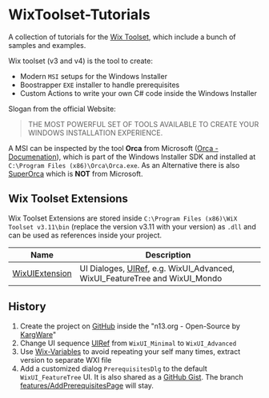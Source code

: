 # WixToolset-Tutorials

A collection of tutorials for the [Wix Toolset][Wix Toolset], which include a bunch of samples and examples.  

Wix toolset (v3 and v4) is the tool to create:

* Modern `MSI` setups for the Windows Installer
* Boostrapper `EXE` installer to handle prerequisites
* Custom Actions to write your own C# code inside the Windows Installer

Slogan from the official Website:
> THE MOST POWERFUL SET OF TOOLS AVAILABLE TO CREATE YOUR WINDOWS INSTALLATION EXPERIENCE.

A MSI can be inspected by the tool **Orca** from Microsoft ([Orca - Documenation][Orca - Documenation]), which is part of the Windows Installer SDK and installed at `C:\Program Files (x86)\Orca\Orca.exe`. As an Alternative there is also [SuperOrca][SuperOrca] which is **NOT** from Microsoft.

## Wix Toolset Extensions

Wix Toolset Extensions are stored inside `C:\Program Files (x86)\WiX Toolset v3.11\bin` (replace the version v3.11 with your version) as `.dll` and can be used as references inside your project.  

| Name           | Description                                                                                                              |
| -------------- | ------------------------------------------------------------------------------------------------------------------------ |
| [WixUIExtension][GitHub WixUIExtension] | UI Dialoges, [UIRef][Wix Toolset UIRef], e.g. WixUI_Advanced, WixUI_FeatureTree and WixUI_Mondo |

## History

1. Create the project on [GitHub][GitHub WixToolset-Tutorials] inside the "n13.org - Open-Source by [KargWare][KargWare Website]"
1. Change UI sequence [UIRef][Wix Toolset UIRef] from `WixUI_Minimal` to `WixUI_Advanced`
1. Use [Wix-Variables][Wix Toolset Wix-Variables] to avoid repeating your self many times, extract version to separate WXI file
1. Add a customized dialog `PrerequisitesDlg` to the default `WixUI_FeatureTree` UI. It is also shared as a [GitHub Gist][GitHub Gist PrerequisitesDlg]. The branch [features/AddPrerequisitesPage][GitHub WixToolset-Tutorials branch AddPrerequisitesPage] will stay.

[KargWare Website]: https://kargware.com
[KargWare Notes]: https://notes.kargware.com
[GitHub WixToolset-Tutorials]: https://github.com/n13org/WixToolset-Tutorials
[GitHub WixToolset-Tutorials branch AddPrerequisitesPage]: https://github.com/n13org/WixToolset-Tutorials/tree/features/AddPrerequisitesPage
[GitHub Gist PrerequisitesDlg]: https://gist.github.com/N7K4/8b146328db03484a61543c4f612c5dd3
[Wix Toolset]: http://wixtoolset.org/
[Wix Toolset UIRef]: https://wixtoolset.org/documentation/manual/v3/xsd/wix/uiref.html
[Wix Toolset Wix-Variables]: https://wixtoolset.org/documentation/manual/v3/votive/votive_project_references.html
[Orca - Documenation]: https://docs.microsoft.com/en-us/windows/win32/msi/orca-exe
[SuperOrca]: http://www.pantaray.com/msi_super_orca.html
[GitHub WixUIExtension]: https://github.com/wixtoolset/wix3/tree/develop/src/ext/UIExtension/wixlib
